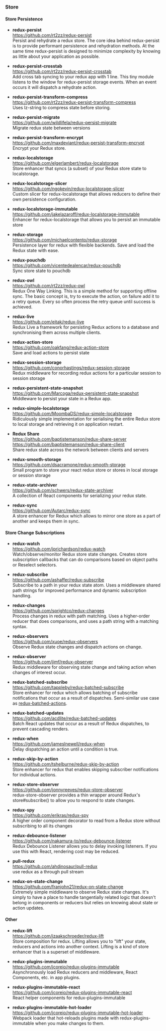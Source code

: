 ### Store



#### Store Persistence

- **redux-persist**  
  https://github.com/rt2zz/redux-persist  
  Persist and rehydrate a redux store.  The core idea behind redux-persist is to provide performant persistence and rehydration methods. At the same time redux-persist is designed to minimize complexity by knowing as little about your application as possible.
  
- **redux-persist-crosstab**  
  https://github.com/rt2zz/redux-persist-crosstab  
  Add cross tab syncing to your redux app with 1 line. This tiny module listens to the window for redux-persist storage events. When an event occurs it will dispatch a rehydrate action.
  
- **redux-persist-transform-compress**  
  https://github.com/rt2zz/redux-persist-transform-compress  
  Uses lz-string to compress state before storing.
  
- **redux-persist-migrate**  
  https://github.com/wildlifela/redux-persist-migrate  
  Migrate redux state between versions
  
- **redux-persist-transform-encrypt**  
  https://github.com/maxdeviant/redux-persist-transform-encrypt  
  Encrypt your Redux store.

- **redux-localstorage**  
  https://github.com/elgerlambert/redux-localstorage  
  Store enhancer that syncs (a subset) of your Redux store state to localstorage.
  
- **redux-localstorage-slicer**  
  https://github.com/ngokevin/redux-localstorage-slicer  
  Custom slicer for redux-localstorage that allows reducers to define their own persistence configuration.
  
- **redux-localstorage-immutable**  
  https://github.com/jakelazaroff/redux-localstorage-immutable  
  Enhancer for redux-localstorage that allows you to persist an immutable store

- **redux-storage**  
  https://github.com/michaelcontento/redux-storage  
  Persistence layer for redux with flexible backends.  Save and load the Redux state with ease.
  
- **redux-pouchdb**  
  https://github.com/vicentedealencar/redux-pouchdb  
  Sync store state to pouchdb
  
- **redux-owl**  
  https://github.com/rt2zz/redux-owl  
  Redux One Way Linking.  This is a simple method for supporting offline sync.  The basic concept is, try to execute the action, on failure add it to a retry queue. Every so often process the retry queue until success is achieved. 
  
- **redux-live**  
  https://github.com/eitak/redux-live  
  Redux Live a framework for persisting Redux actions to a database and synchronising them across multiple clients. 
  
- **redux-action-store**  
  https://github.com/oakfang/redux-action-store  
  Save and load actions to persist state
  
- **redux-session-storage**  
  https://github.com/conorhastings/redux-session-storage  
  Redux middleware for recording redux actions for a particular session to session storage
  
- **redux-persistent-state-snapshot**  
  https://github.com/Marcoga/redux-persistent-state-snapshot  
  Middleware to persist your state in a Redux app.
  
- **redux-simple-localstorage**  
  https://github.com/MoombaDS/redux-simple-localstorage  
  Ridiculously simple implementation for serialising the entire Redux store to local storage and retrieving it on application restart.

- **Redux Share**  
  https://github.com/baptistemanson/redux-share-server  
  https://github.com/baptistemanson/redux-share-client  
  Share redux state across the network between clients and servers
  
- **redux-smooth-storage**  
  https://github.com/dsacramone/redux-smooth-storage  
  Small program to store your react redux store or stores in local storage or session storage
  
- **redux-state-archiver**  
  https://github.com/schwers/redux-state-archiver  
  A collection of React components for serializing your redux state.  
  
- **redux-sync**  
  https://github.com/Autarc/redux-sync  
  A store enhancer for Redux which allows to mirror one store as a part of another and keeps them in sync.


#### Store Change Subscriptions

- **redux-watch**  
  https://github.com/jprichardson/redux-watch  
  Watch/observe/monitor Redux store state changes.  Creates store subscription callbacks that can do comparisons based on object paths or Reselect selectors.
  
- **redux-subscribe**  
  https://github.com/ashaffer/redux-subscribe  
  Subscribe to a path in your redux state atom.  Uses a middleware shared path strings for improved performance and dynamic subscription handling.
  
- **redux-changes**  
  https://github.com/sprightco/redux-changes  
  Process changes in redux with path matching.  Uses a higher-order reducer that does comparisons, and uses a path string with a matching syntax.
  
- **redux-observers**  
  https://github.com/xuoe/redux-observers  
  Observe Redux state changes and dispatch actions on change.
  
- **redux-observer**  
  https://github.com/jimf/redux-observer  
  Redux middleware for observing state change and taking action when changes of interest occur.
  
- **redux-batched-subscribe**  
  https://github.com/tappleby/redux-batched-subscribe  
  Store enhancer for redux which allows batching of subscribe notifications that occur as a result of dispatches.  Semi-similar use case as [redux-batched-actions](https://github.com/tshelburne/redux-batched-actions).
  
- **redux-batched-updates**  
  https://github.com/acdlite/redux-batched-updates  
  Batch React updates that occur as a result of Redux dispatches, to prevent cascading renders.
  
- **redux-when**  
  https://github.com/jameslnewell/redux-when  
  Delay dispatching an action until a condition is true.

- **redux-skip-by-action**  
  https://github.com/tshelburne/redux-skip-by-action  
  Store enhancer for redux that enables skipping subscriber notifications for individual actions.
  
- **redux-store-observer**  
  https://github.com/jonnyreeves/redux-store-observer  
  redux-store-observer provides a thin wrapper around Redux's store#subscribe() to allow you to respond to state changes.
  
- **redux-spy**  
  https://github.com/erikras/redux-spy  
  A higher order component decorator to read from a Redux store without subscribing to all its changes
  
- **redux-debounce-listener**  
  https://github.com/nakamura-to/redux-debounce-listener  
  Redux Debounce Listener allows you to delay invoking listeners. If you use this with React, rendering cost may be reduced.
  
- **pull-redux**  
  https://github.com/ahdinosaur/pull-redux  
  use redux as a through pull stream

- **redux-on-state-change**  
  https://github.com/franjohn21/redux-on-state-change  
  Extremely simple middleware to observe Redux state changes.  It's simply to have a place to handle tangentially related logic that doesn't belong in components or reducers but relies on knowing about state or action updates.
  
#### Other

- **redux-lift**  
  https://github.com/izaakschroeder/redux-lift  
  Store composition for redux.  Lifting allows you to "lift" your state, reducers and actions into another context. Lifting is a kind of store enhancer that is a superset of middleware.
  
- **redux-plugins-immutable**  
  https://github.com/jcoreio/redux-plugins-immutable  
  Asynchronously load Redux reducers and middleware, React Components, etc. in app plugins.
  
- **redux-plugins-immutable-react**  
  https://github.com/jcoreio/redux-plugins-immutable-react  
  React helper components for redux-plugins-immutable
  
- **redux-plugins-immutable-hot-loader**  
  https://github.com/jcoreio/redux-plugins-immutable-hot-loader  
  Webpack loader that hot-reloads plugins made with redux-plugins-immutable when you make changes to them.
  